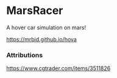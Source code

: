 # MarsRacer
A hover car simulation on mars!

https://mrbid.github.io/hova

### Attributions
https://www.cgtrader.com/items/3511826
